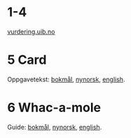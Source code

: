 # 1-4

[vurdering.uib.no](https://vurdering.uib.no)

# 5 Card

Oppgavetekst: [bokmål](./cards-bokmal.md), [nynorsk](./cards-nynorsk.md), [english](./cards-english.md).

# 6 Whac-a-mole

Guide: [bokmål](./whacamole-bokmal.md), [nynorsk](./whacamole-nynorsk.md), [english](./whacamole-english.md).